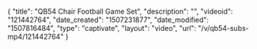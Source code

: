 {
    "title": "QB54 Chair Football Game Set",
    "description": "",
    "videoid": "121442764",
    "date_created": "1507231877",
    "date_modified": "1507816484",
    "type": "captivate",
    "layout": "video",
    "url": "\/v\/qb54-subs-mp4\/121442764"
}